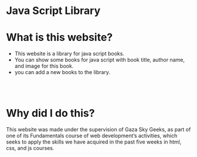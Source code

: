 <h1>Java Script Library</h1>
<h1>What is this website?</h1>
<ul>
    <li>This website is a library for java script books.</li>
    <li>You can show some books for java script with book title, author name, and image for this book. </li>
    <li>you can add a new books to the library.</li>
</ul>
<br><br>
<h1>Why did I do this?</h1>
<p>This website was made under the supervision of Gaza Sky Geeks, as part of one of its Fundamentals course of web development’s activities, which seeks to apply the skills we have acquired in the past five weeks in html, css, and js courses.
</p>
